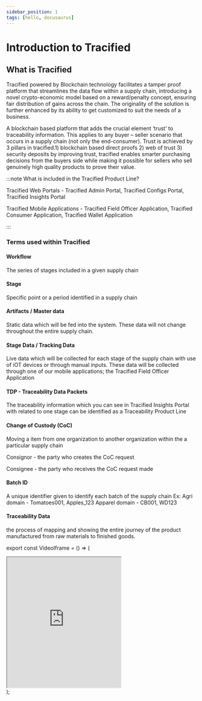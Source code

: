 ```yaml
---
sidebar_position: 1
tags: [hello, docusaurus]
---
```


# Introduction to Tracified


## What is Tracified



<VideoIframe></VideoIframe>

Tracified powered by Blockchain technology facilitates a tamper proof platform that streamlines the data flow within a supply chain, introducing a novel crypto-economic model based on a reward/penalty concept, ensuring fair distribution of gains across the chain. The originality of the solution is further enhanced by its ability to get customized to suit the needs of a business. 

A blockchain based platform that adds the crucial element ‘trust’ to traceability information. This applies to any buyer – seller scenario that occurs in a supply chain (not only the end-consumer). Trust is achieved by 3 pillars in tracified.1) blockchain based direct proofs 2) web of trust 3) security deposits by improving trust, tracified enables smarter purchasing decisions from the buyers side while making it possible for sellers who sell genuinely high quality products to prove their value. 


:::note What is included in the Tracified Product Line?



Tracified Web Portals - Tracified Admin Portal, Tracified Configs Portal, Tracified Insights Portal

Tracified Mobile Applications - Tracified Field Officer Application, Tracified Consumer Application, Tracified Wallet Application


:::



### Terms used within Tracified



#### Workflow
The series of stages included in a given supply chain
 
####  Stage  
Specific point or a period identified in a supply chain 

####  Artifacts / Master data
 Static data which will be fed into the system. These data will not change throughout the entire supply chain.

#### Stage Data / Tracking Data 
Live data which will be collected for each stage of the supply  chain with use of iOT devices or through manual inputs. These data will be collected through one of our mobile applications; the Tracified Field Officer Application

####  TDP - Traceability Data Packets
The traceability information which you can see in Tracified Insights Portal with related to one stage can be identified as a Traceability Product Line

#### Change of Custody (CoC)
Moving a item from one organization to another organization within the a particular supply chain 

Consignor - the party who creates the CoC request

Consignee - the party who receives the CoC request made

#### Batch ID

 A unique identifier given to identify each batch of the supply chain
	Ex: Agri domain - Tomatoes001, Apples_123
	    Apparel domain - CB001, WD123

#### Traceability Data

the process of mapping and showing the entire journey of the product manufactured from raw materials to finished goods.


export const VideoIframe = () => (
  <div>
      <iframe width="60%" height="345" src="https://www.youtube.com/embed/d4WY6D_LkVg">
      </iframe>
  </div>
);

